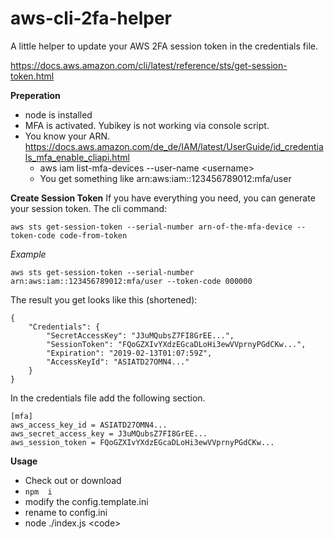 # aws-cli-2fa-helper
A little helper to update your AWS 2FA session token in the credentials file.

https://docs.aws.amazon.com/cli/latest/reference/sts/get-session-token.html

**Preperation**
- node is installed
- MFA is activated. Yubikey is not working via console script.
- You know your ARN. https://docs.aws.amazon.com/de_de/IAM/latest/UserGuide/id_credentials_mfa_enable_cliapi.html
  - aws iam list-mfa-devices --user-name \<username\>
  - You get something like arn:aws:iam::123456789012:mfa/user

**Create Session Token**
If you have everything you need, you can generate your session token.
The cli command:

`aws sts get-session-token --serial-number arn-of-the-mfa-device --token-code code-from-token`

_Example_

`aws sts get-session-token --serial-number arn:aws:iam::123456789012:mfa/user --token-code 000000`

The result you get looks like this (shortened):

```
{
    "Credentials": {
        "SecretAccessKey": "J3uMQubsZ7FI8GrEE...",
        "SessionToken": "FQoGZXIvYXdzEGcaDLoHi3ewVVprnyPGdCKw...",
        "Expiration": "2019-02-13T01:07:59Z",
        "AccessKeyId": "ASIATD27OMN4..."
    }
}
```

In the credentials file add the following section.
```
[mfa]
aws_access_key_id = ASIATD27OMN4...
aws_secret_access_key = J3uMQubsZ7FI8GrEE...
aws_session_token = FQoGZXIvYXdzEGcaDLoHi3ewVVprnyPGdCKw...
```

**Usage**

- Check out or download
- `npm  i`
- modify the config.template.ini
- rename to config.ini
- node ./index.js \<code\>

